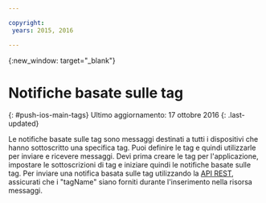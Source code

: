 ```yaml
---

copyright:
 years: 2015, 2016

---
```


{:new_window: target="_blank"}
# Notifiche basate sulle tag 
{: #push-ios-main-tags}
Ultimo aggiornamento: 17 ottobre 2016
{: .last-updated}

Le notifiche basate sulle tag sono messaggi destinati a tutti i dispositivi che hanno sottoscritto una specifica tag. Puoi definire le tag e quindi utilizzarle per
                        inviare e ricevere messaggi. Devi prima creare le tag per l'applicazione, impostare
                        le sottoscrizioni di tag e iniziare quindi le notifiche basate sulle
                        tag. Per inviare una notifica basata sulle tag utilizzando la [API REST](https://mobile.{DomainName}/imfpush/), assicurati che i "tagName" siano forniti durante l'inserimento nella risorsa messaggi. 
